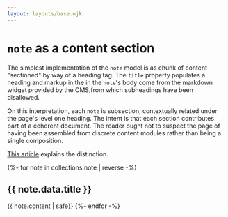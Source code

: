 ```yaml
---
layout: layouts/base.njk
---
```

    
# `note` as a content section

The simplest implementation of the `note`  model is as chunk of content "sectioned" by way of a heading tag. The `title` property populates a heading and markup in the in the `note`'s body come from the markdown widget provided by the CMS,from which subheadings have been disallowed.

On this interpretation, each `note` is subsection, contextually related under the page's level one heading. The intent is that each section contributes part of a coherent document. The reader ought not to suspect the page of having been assembled from discrete content modules rather than being a single composition.

[This article](https://www.smashingmagazine.com/2020/01/html5-article-section/) explains the distinction. 

{%- for note in collections.note | reverse -%}
<h2>{{ note.data.title }}</h2>
{{ note.content | safe}}
{%- endfor -%}
